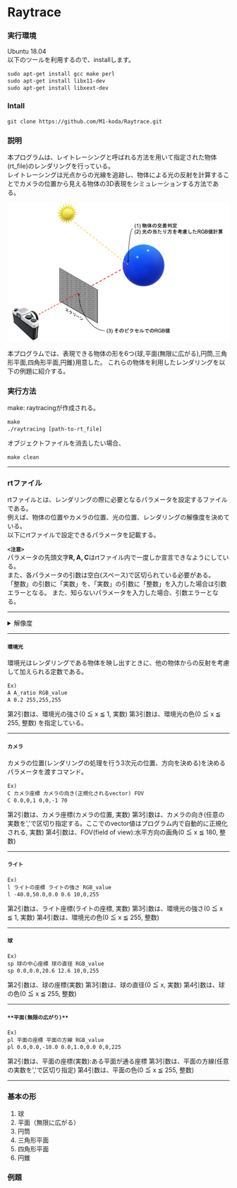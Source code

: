 # Raytrace

### **実行環境**
Ubuntu 18.04</br>
以下のツールを利用するので、installします。
```
sudo apt-get install gcc make perl
sudo apt-get install libx11-dev
sudo apt-get install libxext-dev
```
### **Intall**
```
git clone https://github.com/M1-koda/Raytrace.git
```
### **説明**
本プログラムは、レイトレーシングと呼ばれる方法を用いて指定された物体(rt_file)のレンダリングを行っている。</br>
レイトレーシングは光点からの光線を追跡し、物体による光の反射を計算することでカメラの位置から見える物体の3D表現をシミュレーションする方法である。

![レイトレーシング](fundamental%20shape/method.png?raw=true)

本プログラムでは、表現できる物体の形を6つ{球,平面(無限に広がる),円筒,三角形平面,四角形平面,円錐}用意した。
これらの物体を利用したレンダリングを以下の例題に紹介する。

### **実行方法**
make: raytracingが作成される。
```
make 
./raytracing [path-to-rt_file]
```
オブジェクトファイルを消去したい場合、
```
make clean
```
---
### **rtファイル**
rtファイルとは、レンダリングの際に必要となるパラメータを設定するファイルである。</br>
例えば、物体の位置やカメラの位置、光の位置、レンダリングの解像度を決めている。</br>
以下にrtファイルで設定できるパラメータを記載する。</br>

**`<注意>`**</br>
パラメータの先頭文字**R, A, C**はrtファイル内で一度しか宣言できなようにしている。</br>
また、各パラメータの引数は空白(スペース)で区切られている必要がある。</br>
「整数」の引数に「実数」を、「実数」の引数に「整数」を入力した場合は引数エラーとなる。
また、知らないパラメータを入力した場合、引数エラーとなる。

---
<details>
#### <summary>解像度</summary>
  
  <div>
出力されるウィンドウサイズ(H x W) H,Wは整数とする。
\```
Ex)
R W_size H_size
R 500 500
\```
    
    </div>
</details>

---
#### `環境光`
環境光はレンダリングである物体を映し出すときに、他の物体からの反射を考慮して加えられる定数である。
```
Ex)
A A_ratio RGB_value
A 0.2 255,255,255
```
第2引数は、環境光の強さ(0 ≦ x ≦ 1, 実数)
第3引数は、環境光の色(0 ≦ x ≦ 255, 整数)
を指定している。

---
#### `カメラ`
カメラの位置(レンダリングの処理を行う3次元の位置、方向を決める)を決めるパラメータを渡すコマンド。
```
Ex)
C カメラ座標 カメラの向き(正規化されるvector) FOV
C 0.0,0,1 0,0,-1 70
```
第2引数は、カメラ座標(カメラの位置, 実数)
第3引数は、カメラの向き(任意の実数を','で区切り指定する。ここでのvector値はプログラム内で自動的に正規化される, 実数)
第4引数は、FOV(field of view):水平方向の画角(0 ≦ x ≦ 180, 整数)

---
#### `ライト`
```
Ex)
l ライトの座標 ライトの強さ RGB_value
l -40.0,50.0,0.0 0.6 10,0,255
```
第2引数は、ライト座標(ライトの座標, 実数)
第3引数は、環境光の強さ(0 ≦ x ≦ 1, 実数)
第4引数は、環境光の色(0 ≦ x ≦ 255, 整数)

---
#### `球`
```
Ex)
sp 球の中心座標 球の直径 RGB_value
sp 0.0,0.0,20.6 12.6 10,0,255
```
第2引数は、球の座標(実数)
第3引数は、球の直径(0 ≦ x, 実数)
第4引数は、球の色(0 ≦ x ≦ 255, 整数)

---
#### `**平面(無限の広がり)**`
```
Ex)
pl 平面の座標 平面の方線 RGB_value
pl 0.0,0.0,-10.0 0.0,1.0,0.0 0,0,225
```
第2引数は、平面の座標(実数):ある平面が通る座標
第3引数は、平面の方線(任意の実数を','で区切り指定)
第4引数は、平面の色(0 ≦ x ≦ 255, 整数)

---
### 基本の形
1. 球
2. 平面（無限に広がる）
3. 円筒
4. 三角形平面
5. 四角形平面
6. 円錐

### 例題


